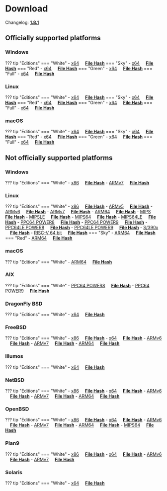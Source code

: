 # Download

Changelog: [**1.8.1**](../Changelog.md#181-_-july-18-2021)

## Officially supported platforms

### Windows

??? tip "Editions"
    === "White"
        - [x64](../../dl/1.8.1/white/windows/dixer_amd64.exe) &nbsp;&nbsp;&nbsp; **<a href="../../dl/?info=1.8.1/white/windows/dixer_amd64.exe" target="_blank">File Hash</a>**
    === "Sky"
        - [x64](../../dl/1.8.1/sky/windows/dixer_amd64.exe) &nbsp;&nbsp;&nbsp; **<a href="../../dl/?info=1.8.1/sky/windows/dixer_amd64.exe" target="_blank">File Hash</a>**
    === "Red"
        - [x64](../../dl/1.8.1/red/windows/dixer_amd64.exe) &nbsp;&nbsp;&nbsp; **<a href="../../dl/?info=1.8.1/red/windows/dixer_amd64.exe" target="_blank">File Hash</a>**
    === "Green"
        - [x64](../../dl/1.8.1/green/windows/dixer_amd64.exe) &nbsp;&nbsp;&nbsp; **<a href="../../dl/?info=1.8.1/green/windows/dixer_amd64.exe" target="_blank">File Hash</a>**
    === "Full"
        - [x64](../../dl/1.8.1/full/windows/dixer_amd64.exe) &nbsp;&nbsp;&nbsp; **<a href="../../dl/?info=1.8.1/full/windows/dixer_amd64.exe" target="_blank">File Hash</a>**

### Linux

??? tip "Editions"
    === "White"
        - [x64](../../dl/1.8.1/white/linux/dixer_amd64) &nbsp;&nbsp;&nbsp; **<a href="../../dl/?info=1.8.1/white/linux/dixer_amd64" target="_blank">File Hash</a>**
    === "Sky"
        - [x64](../../dl/1.8.1/sky/linux/dixer_amd64) &nbsp;&nbsp;&nbsp; **<a href="../../dl/?info=1.8.1/sky/linux/dixer_amd64" target="_blank">File Hash</a>**
    === "Red"
        - [x64](../../dl/1.8.1/red/linux/dixer_amd64) &nbsp;&nbsp;&nbsp; **<a href="../../dl/?info=1.8.1/red/linux/dixer_amd64" target="_blank">File Hash</a>**
    === "Green"
        - [x64](../../dl/1.8.1/green/linux/dixer_amd64) &nbsp;&nbsp;&nbsp; **<a href="../../dl/?info=1.8.1/green/linux/dixer_amd64" target="_blank">File Hash</a>**
    === "Full"
        - [x64](../../dl/1.8.1/full/linux/dixer_amd64) &nbsp;&nbsp;&nbsp; **<a href="../../dl/?info=1.8.1/full/linux/dixer_amd64" target="_blank">File Hash</a>**

### macOS

??? tip "Editions"
    === "White"
        - [x64](../../dl/1.8.1/white/darwin/dixer_amd64) &nbsp;&nbsp;&nbsp; **<a href="../../dl/?info=1.8.1/white/darwin/dixer_amd64" target="_blank">File Hash</a>**
    === "Sky"
        - [x64](../../dl/1.8.1/sky/darwin/dixer_amd64) &nbsp;&nbsp;&nbsp; **<a href="../../dl/?info=1.8.1/sky/darwin/dixer_amd64" target="_blank">File Hash</a>**
    === "Red"
        - [x64](../../dl/1.8.1/red/darwin/dixer_amd64) &nbsp;&nbsp;&nbsp; **<a href="../../dl/?info=1.8.1/red/darwin/dixer_amd64" target="_blank">File Hash</a>**
    === "Green"
        - [x64](../../dl/1.8.1/green/darwin/dixer_amd64) &nbsp;&nbsp;&nbsp; **<a href="../../dl/?info=1.8.1/green/darwin/dixer_amd64" target="_blank">File Hash</a>**
    === "Full"
        - [x64](../../dl/1.8.1/full/darwin/dixer_amd64) &nbsp;&nbsp;&nbsp; **<a href="../../dl/?info=1.8.1/full/darwin/dixer_amd64" target="_blank">File Hash</a>**

## Not officially supported platforms

### Windows

??? tip "Editions"
    === "White"
        - [x86](../../dl/1.8.1/white/windows/dixer_386.exe) &nbsp;&nbsp;&nbsp; **<a href="../../dl/?info=1.8.1/white/windows/dixer_386.exe" target="_blank">File Hash</a>**
        - [ARMv7](../../dl/1.8.1/white/windows/dixer_armV7.exe) &nbsp;&nbsp;&nbsp; **<a href="../../dl/?info=1.8.1/white/windows/dixer_armV7.exe" target="_blank">File Hash</a>**

### Linux

??? tip "Editions"
    === "White"
        - [x86](../../dl/1.8.1/white/linux/dixer_386) &nbsp;&nbsp;&nbsp; **<a href="../../dl/?info=1.8.1/white/linux/dixer_386" target="_blank">File Hash</a>**
        - [ARMv5](../../dl/1.8.1/white/linux/dixer_armV5) &nbsp;&nbsp;&nbsp; **<a href="../../dl/?info=1.8.1/white/linux/dixer_armV5" target="_blank">File Hash</a>**
        - [ARMv6](../../dl/1.8.1/white/linux/dixer_armV6) &nbsp;&nbsp;&nbsp; **<a href="../../dl/?info=1.8.1/white/linux/dixer_armV6" target="_blank">File Hash</a>**
        - [ARMv7](../../dl/1.8.1/white/linux/dixer_armV7) &nbsp;&nbsp;&nbsp; **<a href="../../dl/?info=1.8.1/white/linux/dixer_armV7" target="_blank">File Hash</a>**
        - [ARM64](../../dl/1.8.1/white/linux/dixer_arm64) &nbsp;&nbsp;&nbsp; **<a href="../../dl/?info=1.8.1/white/linux/dixer_arm64" target="_blank">File Hash</a>**
        - [MIPS](../../dl/1.8.1/white/linux/dixer_mips) &nbsp;&nbsp;&nbsp; **<a href="../../dl/?info=1.8.1/white/linux/dixer_mips" target="_blank">File Hash</a>**
        - [MIPSLE](../../dl/1.8.1/white/linux/dixer_mipsle) &nbsp;&nbsp;&nbsp; **<a href="../../dl/?info=1.8.1/white/linux/dixer_mipsle" target="_blank">File Hash</a>**
        - [MIPS64](../../dl/1.8.1/white/linux/dixer_mips64) &nbsp;&nbsp;&nbsp; **<a href="../../dl/?info=1.8.1/white/linux/dixer_mips64" target="_blank">File Hash</a>**
        - [MIPS64LE](../../dl/1.8.1/white/linux/dixer_mips64le) &nbsp;&nbsp;&nbsp; **<a href="../../dl/?info=1.8.1/white/linux/dixer_mips64le" target="_blank">File Hash</a>**
        - [PPC64 POWER8](../../dl/1.8.1/white/linux/dixer_ppc64_power8) &nbsp;&nbsp;&nbsp; **<a href="../../dl/?info=1.8.1/white/linux/dixer_ppc64_power8" target="_blank">File Hash</a>**
        - [PPC64 POWER9](../../dl/1.8.1/white/linux/dixer_ppc64_power9) &nbsp;&nbsp;&nbsp; **<a href="../../dl/?info=1.8.1/white/linux/dixer_ppc64_power9" target="_blank">File Hash</a>**
        - [PPC64LE POWER8](../../dl/1.8.1/white/linux/dixer_ppc64le_power8) &nbsp;&nbsp;&nbsp; **<a href="../../dl/?info=1.8.1/white/linux/dixer_ppc64le_power8" target="_blank">File Hash</a>**
        - [PPC64LE POWER9](../../dl/1.8.1/white/linux/dixer_ppc64le_power9) &nbsp;&nbsp;&nbsp; **<a href="../../dl/?info=1.8.1/white/linux/dixer_ppc64le_power9" target="_blank">File Hash</a>**
        - [S/390x](../../dl/1.8.1/white/linux/dixer_s390x) &nbsp;&nbsp;&nbsp; **<a href="../../dl/?info=1.8.1/white/linux/dixer_s390x" target="_blank">File Hash</a>**
        - [RISC-V 64 bit](../../dl/1.8.1/white/linux/dixer_riscv64) &nbsp;&nbsp;&nbsp; **<a href="../../dl/?info=1.8.1/white/linux/dixer_riscv64" target="_blank">File Hash</a>**
    === "Sky"
        - [ARM64](../../dl/1.8.1/sky/linux/dixer_arm64) &nbsp;&nbsp;&nbsp; **<a href="../../dl/?info=1.8.1/sky/linux/dixer_arm64" target="_blank">File Hash</a>**
    === "Red"
        - [ARM64](../../dl/1.8.1/red/linux/dixer_arm64) &nbsp;&nbsp;&nbsp; **<a href="../../dl/?info=1.8.1/red/linux/dixer_arm64" target="_blank">File Hash</a>**

### macOS

??? tip "Editions"
    === "White"
        - [ARM64](../../dl/1.8.1/white/darwin/dixer_arm64) &nbsp;&nbsp;&nbsp; **<a href="../../dl/?info=1.8.1/white/darwin/dixer_arm64" target="_blank">File Hash</a>**

### AIX

??? tip "Editions"
    === "White"
        - [PPC64 POWER8](../../dl/1.8.1/white/aix/dixer_ppc64_power8) &nbsp;&nbsp;&nbsp; **<a href="../../dl/?info=1.8.1/white/aix/dixer_ppc64_power8" target="_blank">File Hash</a>**
        - [PPC64 POWER9](../../dl/1.8.1/white/aix/dixer_ppc64_power9) &nbsp;&nbsp;&nbsp; **<a href="../../dl/?info=1.8.1/white/aix/dixer_ppc64_power9" target="_blank">File Hash</a>**

### DragonFly BSD

??? tip "Editions"
    === "White"
        - [x64](../../dl/1.8.1/white/dragonfly/dixer_amd64) &nbsp;&nbsp;&nbsp; **<a href="../../dl/?info=1.8.1/white/dragonfly/dixer_amd64" target="_blank">File Hash</a>**

### FreeBSD

??? tip "Editions"
    === "White"
        - [x86](../../dl/1.8.1/white/freebsd/dixer_386) &nbsp;&nbsp;&nbsp; **<a href="../../dl/?info=1.8.1/white/freebsd/dixer_386" target="_blank">File Hash</a>**
        - [x64](../../dl/1.8.1/white/freebsd/dixer_amd64) &nbsp;&nbsp;&nbsp; **<a href="../../dl/?info=1.8.1/white/freebsd/dixer_amd64" target="_blank">File Hash</a>**
        - [ARMv6](../../dl/1.8.1/white/freebsd/dixer_armV6) &nbsp;&nbsp;&nbsp; **<a href="../../dl/?info=1.8.1/white/freebsd/dixer_armV6" target="_blank">File Hash</a>**
        - [ARMv7](../../dl/1.8.1/white/freebsd/dixer_armV7) &nbsp;&nbsp;&nbsp; **<a href="../../dl/?info=1.8.1/white/freebsd/dixer_armV7" target="_blank">File Hash</a>**
        - [ARM64](../../dl/1.8.1/white/freebsd/dixer_arm64) &nbsp;&nbsp;&nbsp; **<a href="../../dl/?info=1.8.1/white/freebsd/dixer_arm64" target="_blank">File Hash</a>**

### Illumos

??? tip "Editions"
    === "White"
        - [x64](../../dl/1.8.1/white/illumos/dixer_amd64) &nbsp;&nbsp;&nbsp; **<a href="../../dl/?info=1.8.1/white/illumos/dixer_amd64" target="_blank">File Hash</a>**

### NetBSD

??? tip "Editions"
    === "White"
        - [x86](../../dl/1.8.1/white/netbsd/dixer_386) &nbsp;&nbsp;&nbsp; **<a href="../../dl/?info=1.8.1/white/netbsd/dixer_386" target="_blank">File Hash</a>**
        - [x64](../../dl/1.8.1/white/netbsd/dixer_amd64) &nbsp;&nbsp;&nbsp; **<a href="../../dl/?info=1.8.1/white/netbsd/dixer_amd64" target="_blank">File Hash</a>**
        - [ARMv6](../../dl/1.8.1/white/netbsd/dixer_armV6) &nbsp;&nbsp;&nbsp; **<a href="../../dl/?info=1.8.1/white/netbsd/dixer_armV6" target="_blank">File Hash</a>**
        - [ARMv7](../../dl/1.8.1/white/netbsd/dixer_armV7) &nbsp;&nbsp;&nbsp; **<a href="../../dl/?info=1.8.1/white/netbsd/dixer_armV7" target="_blank">File Hash</a>**
        - [ARM64](../../dl/1.8.1/white/netbsd/dixer_arm64) &nbsp;&nbsp;&nbsp; **<a href="../../dl/?info=1.8.1/white/netbsd/dixer_arm64" target="_blank">File Hash</a>**

### OpenBSD

??? tip "Editions"
    === "White"
        - [x86](../../dl/1.8.1/white/openbsd/dixer_386) &nbsp;&nbsp;&nbsp; **<a href="../../dl/?info=1.8.1/white/openbsd/dixer_386" target="_blank">File Hash</a>**
        - [x64](../../dl/1.8.1/white/openbsd/dixer_amd64) &nbsp;&nbsp;&nbsp; **<a href="../../dl/?info=1.8.1/white/openbsd/dixer_amd64" target="_blank">File Hash</a>**
        - [ARMv6](../../dl/1.8.1/white/openbsd/dixer_armV6) &nbsp;&nbsp;&nbsp; **<a href="../../dl/?info=1.8.1/white/openbsd/dixer_armV6" target="_blank">File Hash</a>**
        - [ARMv7](../../dl/1.8.1/white/openbsd/dixer_armV7) &nbsp;&nbsp;&nbsp; **<a href="../../dl/?info=1.8.1/white/openbsd/dixer_armV7" target="_blank">File Hash</a>**
        - [ARM64](../../dl/1.8.1/white/openbsd/dixer_arm64) &nbsp;&nbsp;&nbsp; **<a href="../../dl/?info=1.8.1/white/openbsd/dixer_arm64" target="_blank">File Hash</a>**
        - [MIPS64](../../dl/1.8.1/white/openbsd/dixer_mips64) &nbsp;&nbsp;&nbsp; **<a href="../../dl/?info=1.8.1/white/openbsd/dixer_mips64" target="_blank">File Hash</a>**

### Plan9

??? tip "Editions"
    === "White"
        - [x86](../../dl/1.8.1/white/plan9/dixer_386) &nbsp;&nbsp;&nbsp; **<a href="../../dl/?info=1.8.1/white/plan9/dixer_386" target="_blank">File Hash</a>**
        - [x64](../../dl/1.8.1/white/plan9/dixer_amd64) &nbsp;&nbsp;&nbsp; **<a href="../../dl/?info=1.8.1/white/plan9/dixer_amd64" target="_blank">File Hash</a>**
        - [ARMv6](../../dl/1.8.1/white/plan9/dixer_armV6) &nbsp;&nbsp;&nbsp; **<a href="../../dl/?info=1.8.1/white/plan9/dixer_armV6" target="_blank">File Hash</a>**
        - [ARMv7](../../dl/1.8.1/white/plan9/dixer_armV7) &nbsp;&nbsp;&nbsp; **<a href="../../dl/?info=1.8.1/white/plan9/dixer_armV7" target="_blank">File Hash</a>**

### Solaris

??? tip "Editions"
    === "White"
        - [x64](../../dl/1.8.1/white/solaris/dixer_amd64) &nbsp;&nbsp;&nbsp; **<a href="../../dl/?info=1.8.1/white/solaris/dixer_amd64" target="_blank">File Hash</a>**
